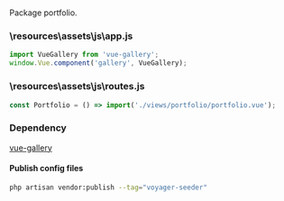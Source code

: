 #
Package portfolio.<br>


### \resources\assets\js\app.js
``` javascript
import VueGallery from 'vue-gallery';
window.Vue.component('gallery', VueGallery);
```

### \resources\assets\js\routes.js
``` javascript
const Portfolio	= () => import('./views/portfolio/portfolio.vue');
```

### Dependency
[vue-gallery](https://github.com/RobinCK/vue-gallery)  

#### Publish config files
``` bash
php artisan vendor:publish --tag="voyager-seeder"
```
